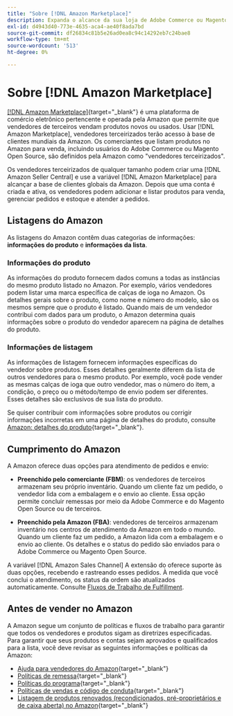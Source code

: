 ```yaml
---
title: "Sobre [!DNL Amazon Marketplace]"
description: Expanda o alcance da sua loja de Adobe Commerce ou Magento Open Source aproveitando seu catálogo de produtos como listagens no Amazon Marketplace.
exl-id: d4943d40-773e-4635-aca4-ae40f8ada7bd
source-git-commit: df26834c81b5e26ad0ea8c94c14292eb7c24bae8
workflow-type: tm+mt
source-wordcount: '513'
ht-degree: 0%

---
```


# Sobre [!DNL Amazon Marketplace]

[[!DNL Amazon Marketplace]](https://sell.amazon.com/){target="_blank"} é uma plataforma de comércio eletrônico pertencente e operada pela Amazon que permite que vendedores de terceiros vendam produtos novos ou usados. Usar [!DNL Amazon Marketplace], vendedores terceirizados terão acesso à base de clientes mundiais da Amazon. Os comerciantes que listam produtos no Amazon para venda, incluindo usuários do Adobe Commerce ou Magento Open Source, são definidos pela Amazon como &quot;vendedores terceirizados&quot;.

Os vendedores terceirizados de qualquer tamanho podem criar uma [!DNL Amazon Seller Central] e use a variável [!DNL Amazon Marketplace] para alcançar a base de clientes globais da Amazon. Depois que uma conta é criada e ativa, os vendedores podem adicionar e listar produtos para venda, gerenciar pedidos e estoque e atender a pedidos.

## Listagens do Amazon

As listagens do Amazon contêm duas categorias de informações: **informações do produto** e **informações da lista**.

### Informações do produto

As informações do produto fornecem dados comuns a todas as instâncias do mesmo produto listado no Amazon. Por exemplo, vários vendedores podem listar uma marca específica de calças de ioga no Amazon. Os detalhes gerais sobre o produto, como nome e número do modelo, são os mesmos sempre que o produto é listado. Quando mais de um vendedor contribui com dados para um produto, o Amazon determina quais informações sobre o produto do vendedor aparecem na página de detalhes do produto.

### Informações de listagem

As informações de listagem fornecem informações específicas do vendedor sobre produtos. Esses detalhes geralmente diferem da lista de outros vendedores para o mesmo produto. Por exemplo, você pode vender as mesmas calças de ioga que outro vendedor, mas o número do item, a condição, o preço ou o método/tempo de envio podem ser diferentes. Esses detalhes são exclusivos de sua lista do produto.

Se quiser contribuir com informações sobre produtos ou corrigir informações incorretas em uma página de detalhes do produto, consulte [Amazon: detalhes do produto](https://sellercentral.amazon.com/gp/help/external/200335450){target="_blank"}.

## Cumprimento do Amazon

A Amazon oferece duas opções para atendimento de pedidos e envio:

- **Preenchido pelo comerciante (FBM)**: os vendedores de terceiros armazenam seu próprio inventário. Quando um cliente faz um pedido, o vendedor lida com a embalagem e o envio ao cliente. Essa opção permite concluir remessas por meio da Adobe Commerce e do Magento Open Source ou de terceiros.

- **Preenchido pela Amazon (FBA)**: vendedores de terceiros armazenam inventário nos centros de atendimento da Amazon em todo o mundo. Quando um cliente faz um pedido, a Amazon lida com a embalagem e o envio ao cliente. Os detalhes e o status do pedido são enviados para o Adobe Commerce ou Magento Open Source.

A variável [!DNL Amazon Sales Channel] A extensão do oferece suporte às duas opções, recebendo e rastreando esses pedidos. À medida que você conclui o atendimento, os status da ordem são atualizados automaticamente. Consulte [Fluxos de Trabalho de Fulfillment](./fulfillment-workflows.md).

## Antes de vender no Amazon

A Amazon segue um conjunto de políticas e fluxos de trabalho para garantir que todos os vendedores e produtos sigam as diretrizes especificadas. Para garantir que seus produtos e contas sejam aprovados e qualificados para a lista, você deve revisar as seguintes informações e políticas da Amazon:

- [Ajuda para vendedores do Amazon](https://sellercentral.amazon.com/gp/help/external/help-page.html?itemID=2&amp;language=en_US/){target="_blank"}
- [Políticas de remessa](https://sellercentral.amazon.com/gp/help/external/201901620?language=en-US){target="_blank"}
- [Políticas do programa](https://sellercentral.amazon.com/gp/help/external/521?language=en-US){target="_blank"}
- [Políticas de vendas e código de conduta](https://sellercentral.amazon.com/gp/help/external/1801?language=en-US){target="_blank"}
- [Listagem de produtos renovados (recondicionados, pré-proprietários e de caixa aberta) no Amazon](https://sell.amazon.com/programs/renewed){target="_blank"}
